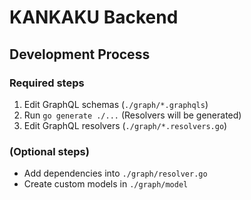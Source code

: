 # KANKAKU Backend

## Development Process

### Required steps

1. Edit GraphQL schemas (`./graph/*.graphqls`)
2. Run `go generate ./...` (Resolvers will be generated)
3. Edit GraphQL resolvers (`./graph/*.resolvers.go`)

### (Optional steps)

- Add dependencies into `./graph/resolver.go`
- Create custom models in `./graph/model`